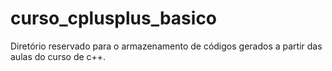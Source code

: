 # curso_cplusplus_basico
Diretório reservado para o armazenamento de códigos gerados a partir das aulas do curso de c++.
